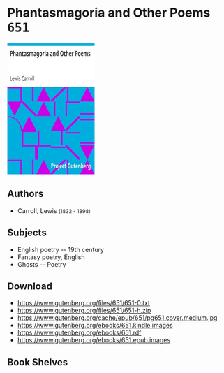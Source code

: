 # Phantasmagoria and Other Poems <kbd>651</kbd>

![](./cover.medium.jpg "")

## Authors


 - Carroll, Lewis <small>(1832 - 1898)</small>

## Subjects


 - English poetry -- 19th century
 - Fantasy poetry, English
 - Ghosts -- Poetry

## Download


 - https://www.gutenberg.org/files/651/651-0.txt
 - https://www.gutenberg.org/files/651/651-h.zip
 - https://www.gutenberg.org/cache/epub/651/pg651.cover.medium.jpg
 - https://www.gutenberg.org/ebooks/651.kindle.images
 - https://www.gutenberg.org/ebooks/651.rdf
 - https://www.gutenberg.org/ebooks/651.epub.images

## Book Shelves


